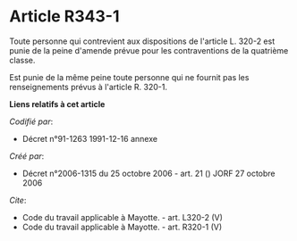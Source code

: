 # Article R343-1

Toute personne qui contrevient aux dispositions de l'article L. 320-2 est punie de la peine d'amende prévue pour les
contraventions de la quatrième classe. 

Est punie de la même peine toute personne qui ne fournit pas les renseignements prévus à l'article R. 320-1.

**Liens relatifs à cet article**

_Codifié par_:

  - Décret n°91-1263 1991-12-16 annexe

_Créé par_:

  - Décret n°2006-1315 du 25 octobre 2006 - art. 21 () JORF 27 octobre 2006

_Cite_:

  - Code du travail applicable à Mayotte. - art. L320-2 (V)
  - Code du travail applicable à Mayotte. - art. R320-1 (V)
